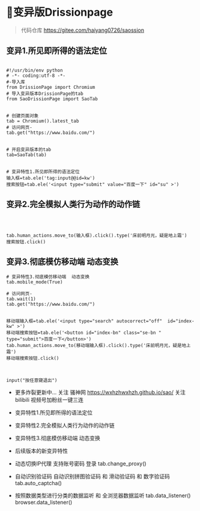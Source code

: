 # 👹变异版Drissionpage

> 代码仓库 [https://gitee.com/haiyang0726/saossion ](https://gitee.com/haiyang0726/saossion)



## 变异1.所见即所得的语法定位
```

#!/usr/bin/env python
# -*- coding:utf-8 -*-
#-导入库
from DrissionPage import Chromium
# 导入变异版本DrissionPage的tab
from SaoDrissionPage import SaoTab 


# 创建页面对象
tab = Chromium().latest_tab
# 访问网页-
tab.get("https://www.baidu.com/")


# 开启变异版本的tab
tab=SaoTab(tab)


# 变异特性1.所见即所得的语法定位
输入框=tab.ele('tag:input@@id=kw')
搜索按钮=tab.ele('<input type="submit" value="百度一下" id="su" >')
```

## 变异2.完全模拟人类行为动作的动作链

```



tab.human_actions.move_to(输入框).click().type('床前明月光，疑是地上霜')
搜索按钮.click()

```

## 变异3.彻底模仿移动端  动态变换
```
# 变异特性3.彻底模仿移动端  动态变换
tab.mobile_mode(True)

# 访问网页-
tab.wait(1)
tab.get("https://www.baidu.com/")


移动端输入框=tab.ele('<input type="search" autocorrect="off"  id="index-kw" >')
移动端搜索按钮=tab.ele('<button id="index-bn" class="se-bn " type="submit">百度一下</button>')
tab.human_actions.move_to(移动端输入框).click().type('床前明月光，疑是地上霜')
移动端搜索按钮.click()



input("按任意键退出")

```

-  更多炸裂更新中... 关注  骚神网  https://wxhzhwxhzh.github.io/sao/  关注bilibili  视频号加粉丝一键三连

- 变异特性1.所见即所得的语法定位
- 变异特性2.完全模拟人类行为动作的动作链
- 变异特性3.彻底模仿移动端  动态变换
- 后续版本的新变异特性
-  动态切换IP代理 支持账号密码 登录    tab.change_proxy()
-  自动识别验证码  自动识别拼图验证码 和 滑动验证码 和 数字验证码     tab.auto_captcha() 
-  按照数据类型进行分类的数据监听 和 全浏览器数据监听 tab.data_listener()  browser.data_listener()    